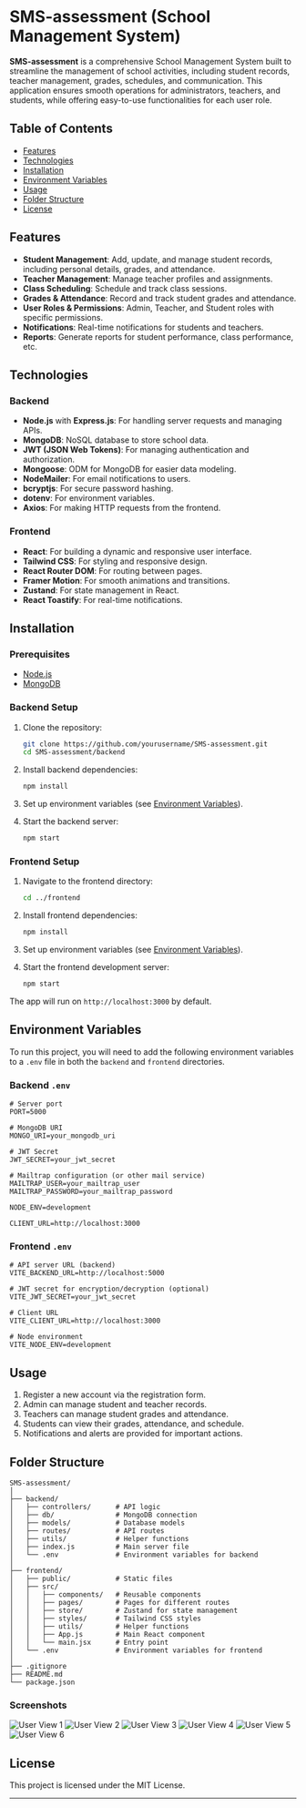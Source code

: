 
# SMS-assessment (School Management System)

**SMS-assessment** is a comprehensive School Management System built to streamline the management of school activities, including student records, teacher management, grades, schedules, and communication. This application ensures smooth operations for administrators, teachers, and students, while offering easy-to-use functionalities for each user role.

## Table of Contents

- [Features](#features)
- [Technologies](#technologies)
- [Installation](#installation)
- [Environment Variables](#environment-variables)
- [Usage](#usage)
- [Folder Structure](#folder-structure)
- [License](#license)

## Features

- **Student Management**: Add, update, and manage student records, including personal details, grades, and attendance.
- **Teacher Management**: Manage teacher profiles and assignments.
- **Class Scheduling**: Schedule and track class sessions.
- **Grades & Attendance**: Record and track student grades and attendance.
- **User Roles & Permissions**: Admin, Teacher, and Student roles with specific permissions.
- **Notifications**: Real-time notifications for students and teachers.
- **Reports**: Generate reports for student performance, class performance, etc.

## Technologies

### Backend

- **Node.js** with **Express.js**: For handling server requests and managing APIs.
- **MongoDB**: NoSQL database to store school data.
- **JWT (JSON Web Tokens)**: For managing authentication and authorization.
- **Mongoose**: ODM for MongoDB for easier data modeling.
- **NodeMailer**: For email notifications to users.
- **bcryptjs**: For secure password hashing.
- **dotenv**: For environment variables.
- **Axios**: For making HTTP requests from the frontend.

### Frontend

- **React**: For building a dynamic and responsive user interface.
- **Tailwind CSS**: For styling and responsive design.
- **React Router DOM**: For routing between pages.
- **Framer Motion**: For smooth animations and transitions.
- **Zustand**: For state management in React.
- **React Toastify**: For real-time notifications.

## Installation

### Prerequisites

- [Node.js](https://nodejs.org/)
- [MongoDB](https://www.mongodb.com/)

### Backend Setup

1. Clone the repository:

   ```bash
   git clone https://github.com/yourusername/SMS-assessment.git
   cd SMS-assessment/backend
   ```

2. Install backend dependencies:

   ```bash
   npm install
   ```

3. Set up environment variables (see [Environment Variables](#environment-variables)).

4. Start the backend server:

   ```bash
   npm start
   ```

### Frontend Setup

1. Navigate to the frontend directory:

   ```bash
   cd ../frontend
   ```

2. Install frontend dependencies:

   ```bash
   npm install
   ```

3. Set up environment variables (see [Environment Variables](#environment-variables)).

4. Start the frontend development server:

   ```bash
   npm start
   ```

The app will run on `http://localhost:3000` by default.

## Environment Variables

To run this project, you will need to add the following environment variables to a `.env` file in both the `backend` and `frontend` directories.

### Backend `.env`

```plaintext
# Server port
PORT=5000

# MongoDB URI
MONGO_URI=your_mongodb_uri

# JWT Secret
JWT_SECRET=your_jwt_secret

# Mailtrap configuration (or other mail service)
MAILTRAP_USER=your_mailtrap_user
MAILTRAP_PASSWORD=your_mailtrap_password

NODE_ENV=development

CLIENT_URL=http://localhost:3000
```

### Frontend `.env`

```plaintext
# API server URL (backend)
VITE_BACKEND_URL=http://localhost:5000

# JWT secret for encryption/decryption (optional)
VITE_JWT_SECRET=your_jwt_secret

# Client URL
VITE_CLIENT_URL=http://localhost:3000

# Node environment
VITE_NODE_ENV=development
```

## Usage

1. Register a new account via the registration form.
2. Admin can manage student and teacher records.
3. Teachers can manage student grades and attendance.
4. Students can view their grades, attendance, and schedule.
5. Notifications and alerts are provided for important actions.

## Folder Structure

```plaintext
SMS-assessment/
│
├── backend/
│   ├── controllers/      # API logic
│   ├── db/               # MongoDB connection
│   ├── models/           # Database models
│   ├── routes/           # API routes
│   ├── utils/            # Helper functions
│   ├── index.js          # Main server file
│   └── .env              # Environment variables for backend
│
├── frontend/
│   ├── public/           # Static files
│   ├── src/
│   │   ├── components/   # Reusable components
│   │   ├── pages/        # Pages for different routes
│   │   ├── store/        # Zustand for state management
│   │   ├── styles/       # Tailwind CSS styles
│   │   ├── utils/        # Helper functions
│   │   ├── App.js        # Main React component
│   │   └── main.jsx      # Entry point
│   └── .env              # Environment variables for frontend
│
├── .gitignore
├── README.md
└── package.json
```

### Screenshots
![User View 1](images/SMS01.PNG)
![User View 2](images/SMS02.PNG)
![User View 3](images/SMS03.PNG)
![User View 4](images/SMS04.PNG)
![User View 5](images/SMS05.PNG)
![User View 6](images/SMS06.PNG)

## License

This project is licensed under the MIT License.

---

